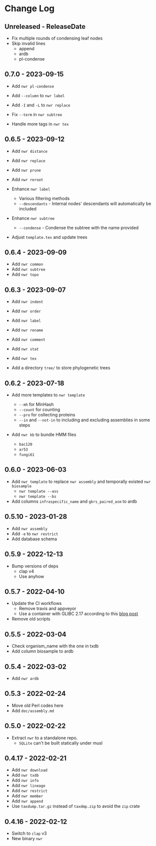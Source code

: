 # Change Log

## Unreleased - ReleaseDate

* Fix multiple rounds of condensing leaf nodes
* Skip invalid lines
    * append
    * ardb
    * pl-condense

## 0.7.0 - 2023-09-15

* Add `nwr pl-condense`

* Add `--column` to `nwr label`
* Add `-I` and `-L` to `nwr replace`

* Fix `--term` in `nwr subtree`
* Handle more tags in `nwr tex`

## 0.6.5 - 2023-09-12

* Add `nwr distance`
* Add `nwr replace`
* Add `nwr prune`
* Add `nwr reroot`

* Enhance `nwr label`
    * Various filtering methods
    * `--descendants` - Internal nodes' descendants will automatically be included
* Enhance `nwr subtree`
    * `--condense` - Condense the subtree with the name provided

* Adjust `template.tex` and update trees

## 0.6.4 - 2023-09-09

* Add `nwr common`
* Add `nwr subtree`
* Add `nwr topo`

## 0.6.3 - 2023-09-07

* Add `nwr indent`
* Add `nwr order`
* Add `nwr label`
* Add `nwr rename`
* Add `nwr comment`
* Add `nwr stat`
* Add `nwr tex`

* Add a directory `tree/` to store phylogenetic trees

## 0.6.2 - 2023-07-18

* Add more templates to `nwr template`
    * `--mh` for MinHash
    * `--count` for counting
    * `--pro` for collecting proteins
    * `--in` and `--not-in` to including and excluding assemblies in some steps

* Add `nwr kb` to bundle HMM files
    * `bac120`
    * `ar53`
    * `fungi61`

## 0.6.0 - 2023-06-03

* Add `nwr template` to replace `nwr assembly` and temporally existed `nwr biosample`
    * `nwr template --ass`
    * `nwr template --bs`
* Add columns `infraspecific_name` and `gbrs_paired_asm` to ardb

## 0.5.10 - 2023-01-28

* Add `nwr assembly`
* Add `-e` to `nwr restrict`
* Add database schema

## 0.5.9 - 2022-12-13

* Bump versions of deps
    * clap v4
    * Use anyhow

## 0.5.7 - 2022-04-10

* Update the CI workflows
    * Remove travis and appveyor
    * Use a container with GLIBC 2.17 according to
      this [blog post](https://kobzol.github.io/rust/ci/2021/05/07/building-rust-binaries-in-ci-that-work-with-older-glibc.html)
* Remove old scripts

## 0.5.5 - 2022-03-04

* Check organism_name with the one in txdb
* Add column biosample to ardb

## 0.5.4 - 2022-03-02

* Add `nwr ardb`

## 0.5.3 - 2022-02-24

* Move old Perl codes here
* Add `doc/assembly.md`

## 0.5.0 - 2022-02-22

* Extract `nwr` to a standalone repo.
    * `SQLite` can't be built statically under musl

## 0.4.17 - 2022-02-21

* Add `nwr download`
* Add `nwr txdb`
* Add `nwr info`
* Add `nwr lineage`
* Add `nwr restrict`
* Add `nwr member`
* Add `nwr append`
* Use `taxdump.tar.gz` instead of `taxdmp.zip` to avoid the `zip` crate

## 0.4.16 - 2022-02-12

* Switch to `clap` v3
* New binary `nwr`
